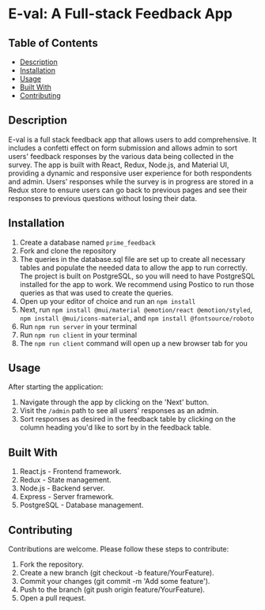# E-val: A Full-stack Feedback App

## Table of Contents
- [Description](#Description)
- [Installation](#Installation)
- [Usage](#Usage)
- [Built With](#Built-With)
- [Contributing](#Contributing)

## Description
E-val is a full stack feedback app that allows users to add comprehensive. It includes a confetti effect on form submission and allows admin to sort users' feedback responses by the various data being collected in the survey. The app is built with React, Redux, Node.js, and Material UI, providing a dynamic and responsive user experience for both respondents and admin. Users' responses while the survey is in progress are stored in a Redux store to ensure users can go back to previous pages and see their responses to previous questions without losing their data.

## Installation

1. Create a database named ```prime_feedback```
2. Fork and clone the repository
3. The queries in the database.sql file are set up to create all necessary tables and populate the needed data to allow the app to run correctly. The project is built on PostgreSQL, so you will need to have PostgreSQL installed for the app to work. We recommend using Postico to run those queries as that was used to create the queries.
4. Open up your editor of choice and run an ```npm install```
5. Next, run ```npm install @mui/material @emotion/react @emotion/styled```, ```npm install @mui/icons-material```, and ```npm install @fontsource/roboto```
6. Run ```npm run server``` in your terminal
7. Run ```npm run client``` in your terminal
8. The ```npm run client``` command will open up a new browser tab for you

## Usage
After starting the application:
1. Navigate through the app by clicking on the 'Next' button.
2. Visit the ```/admin``` path to see all users' responses as an admin.
3. Sort responses as desired in the feedback table by clicking on the column heading you'd like to sort by in the feedback table.

## Built With
1. React.js - Frontend framework.
2. Redux - State management.
3. Node.js - Backend server.
4. Express - Server framework.
5. PostgreSQL - Database management.

## Contributing
Contributions are welcome. Please follow these steps to contribute:
1. Fork the repository.
2. Create a new branch (git checkout -b feature/YourFeature).
3. Commit your changes (git commit -m 'Add some feature').
4. Push to the branch (git push origin feature/YourFeature).
5. Open a pull request.
